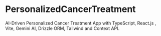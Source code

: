 # PersonalizedCancerTreatment
AI-Driven Personalized Cancer Treatment App with TypeScript, React.js , Vite, Gemini AI, Drizzle ORM, Tailwind and Context API.
